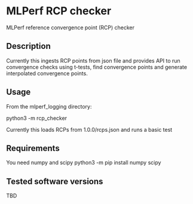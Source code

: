 # MLPerf RCP checker

MLPerf reference convergence point (RCP) checker

## Description

Currently this ingests RCP points from json file and provides API
to run convergence checks using t-tests, find convergence points
and generate interpolated convergence points.

## Usage

From the mlperf_logging directory:

python3 -m rcp_checker

Currently this loads RCPs from 1.0.0/rcps.json and runs a basic test

## Requirements

You need numpy and scipy
python3 -m pip install numpy scipy

## Tested software versions

TBD



